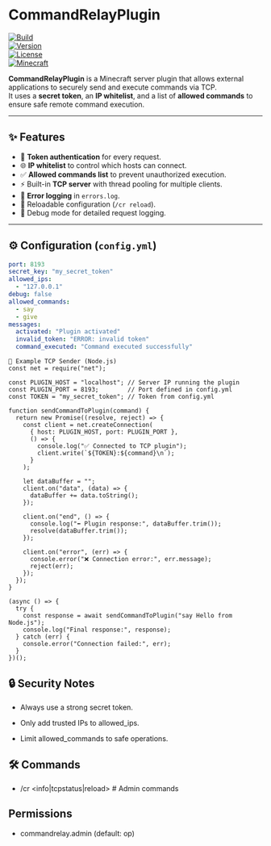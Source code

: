 # CommandRelayPlugin

[![Build](https://img.shields.io/badge/build-passing-brightgreen)](#)  
[![Version](https://img.shields.io/badge/version-1.0-blue)](#)  
[![License](https://img.shields.io/badge/license-MIT-yellow)](#)  
[![Minecraft](https://img.shields.io/badge/minecraft-1.20+-brightgreen)](#)  

**CommandRelayPlugin** is a Minecraft server plugin that allows external applications to securely send and execute commands via TCP.  
It uses a **secret token**, an **IP whitelist**, and a list of **allowed commands** to ensure safe remote command execution.

---

## ✨ Features

- 🔑 **Token authentication** for every request.
- 🌐 **IP whitelist** to control which hosts can connect.
- ✅ **Allowed commands list** to prevent unauthorized execution.
- ⚡ Built-in **TCP server** with thread pooling for multiple clients.
- 📜 **Error logging** in `errors.log`.
- 🔄 Reloadable configuration (`/cr reload`).
- 🐛 Debug mode for detailed request logging.

---

## ⚙️ Configuration (`config.yml`)

```yaml
port: 8193
secret_key: "my_secret_token"
allowed_ips:
  - "127.0.0.1"
debug: false
allowed_commands:
  - say
  - give
messages:
  activated: "Plugin activated"
  invalid_token: "ERROR: invalid token"
  command_executed: "Command executed successfully"
```

```
📡 Example TCP Sender (Node.js)
const net = require("net");

const PLUGIN_HOST = "localhost"; // Server IP running the plugin
const PLUGIN_PORT = 8193;        // Port defined in config.yml
const TOKEN = "my_secret_token"; // Token from config.yml

function sendCommandToPlugin(command) {
  return new Promise((resolve, reject) => {
    const client = net.createConnection(
      { host: PLUGIN_HOST, port: PLUGIN_PORT },
      () => {
        console.log("✅ Connected to TCP plugin");
        client.write(`${TOKEN}:${command}\n`);
      }
    );

    let dataBuffer = "";
    client.on("data", (data) => {
      dataBuffer += data.toString();
    });

    client.on("end", () => {
      console.log("⬅ Plugin response:", dataBuffer.trim());
      resolve(dataBuffer.trim());
    });

    client.on("error", (err) => {
      console.error("❌ Connection error:", err.message);
      reject(err);
    });
  });
}

(async () => {
  try {
    const response = await sendCommandToPlugin("say Hello from Node.js");
    console.log("Final response:", response);
  } catch (err) {
    console.error("Connection failed:", err);
  }
})();
```
## 🔒 Security Notes

- Always use a strong secret token.

- Only add trusted IPs to allowed_ips.

- Limit allowed_commands to safe operations.

## 🛠 Commands

- /cr <info|tcpstatus|reload>   # Admin commands

## Permissions

- commandrelay.admin (default: op)